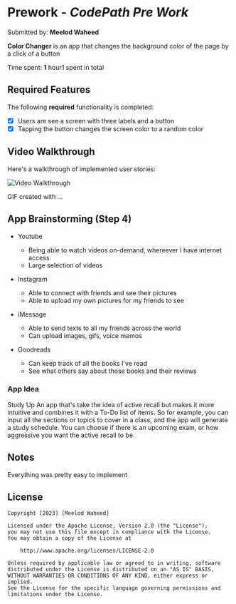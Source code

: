 # Prework - *CodePath Pre Work*

Submitted by: **Meelod Waheed**

**Color Changer** is an app that changes the background color of the page by a click of a button

Time spent: **1** hour1 spent in total

## Required Features

The following **required** functionality is completed:

- [X] Users are see a screen with three labels and a button
- [X] Tapping the button changes the screen color to a random color
 
## Video Walkthrough

Here's a walkthrough of implemented user stories:

<img src='http://i.imgur.com/link/to/your/gif/file.gif' title='Video Walkthrough' width='' alt='Video Walkthrough' />

<!-- Replace this with whatever GIF tool you used! -->
GIF created with ...  
<!-- Recommended tools:
[Kap](https://getkap.co/) for macOS
[ScreenToGif](https://www.screentogif.com/) for Windows
[peek](https://github.com/phw/peek) for Linux. -->

## App Brainstorming (Step 4)

- Youtube
    - Being able to watch videos on-demand, whereever I have internet access
    - Large selection of videos

- Instagram
    - Able to connect with friends and see their pictures
    - Able to upload my own pictures for my friends to see
- iMessage
    - Able to send texts to all my friends across the world
    - Can upload images, gifs, voice memos
- Goodreads
    - Can keep track of all the books I've read
    - See what others say about those books and their reviews

### App Idea
Study Up
An app that's take the idea of active recall but makes it more intuitive and combines it with a To-Do list of items. So for example, you can input all the sections or topics to cover in a class, and the app will generate a study schedule. You can choose if there is an upcoming exam, or how aggressive you want the active recall to be.

## Notes

Everything was pretty easy to implement

## License

    Copyright [2023] [Meelod Waheed]

    Licensed under the Apache License, Version 2.0 (the "License");
    you may not use this file except in compliance with the License.
    You may obtain a copy of the License at

        http://www.apache.org/licenses/LICENSE-2.0

    Unless required by applicable law or agreed to in writing, software
    distributed under the License is distributed on an "AS IS" BASIS,
    WITHOUT WARRANTIES OR CONDITIONS OF ANY KIND, either express or implied.
    See the License for the specific language governing permissions and
    limitations under the License.
